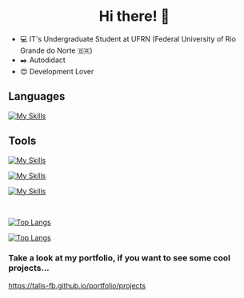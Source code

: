 <h1 align="center">
Hi there! 👋
</h1>

- 💻 IT's Undergraduate Student at UFRN (Federal University of Rio Grande do Norte 🇧🇷)
- ✒️ Autodidact
- 😍 Development Lover

## Languages
[![My Skills](https://skillicons.dev/icons?i=ts,js,py,rust,c,cpp,lua)]()

## Tools
[![My Skills](https://skillicons.dev/icons?i=linux,git,gitlab,neovim)]()

[![My Skills](https://skillicons.dev/icons?i=nodejs,nest,django,docker,redis,postgres,mongo,firebase,heroku)]()

[![My Skills](https://skillicons.dev/icons?i=react,vue,nuxt,next,sass,jest)]()

<br />

[![Top Langs](https://github-readme-stats.vercel.app/api/top-langs/?username=talis-fb&hide=vue&langs_count=10&layout=compact&exclude_repo=MaquinaRefrigeranteFPGA,dotfiles&show_icons=true&theme=github_dark)](https://github.com/talis-fb/github-readme-stats)

[![Top Langs](https://github-readme-stats.vercel.app/api?username=talis-fb&show_icons=true&theme=github_dark)](https://github.com/talis-fb/github-readme-stats)

### Take a look at my portfolio, if you want to see some cool projects...
https://talis-fb.github.io/portfolio/projects

